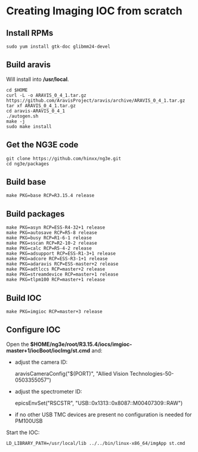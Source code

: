 
# Creating Imaging IOC from scratch

## Install RPMs

	sudo yum install gtk-doc glibmm24-devel


## Build aravis

Will install into __/usr/local__.

	cd $HOME
	curl -L -o ARAVIS_0_4_1.tar.gz https://github.com/AravisProject/aravis/archive/ARAVIS_0_4_1.tar.gz
	tar xf ARAVIS_0_4_1.tar.gz
	cd aravis-ARAVIS_0_4_1
	./autogen.sh
	make -j
	sudo make install

## Get the NG3E code

	git clone https://github.com/hinxx/ng3e.git
	cd ng3e/packages

## Build base

	make PKG=base RCP=R3.15.4 release

## Build packages

	make PKG=asyn RCP=ESS-R4-32+1 release
	make PKG=autosave RCP=R5-8 release
	make PKG=busy RCP=R1-6-1 release
	make PKG=sscan RCP=R2-10-2 release
	make PKG=calc RCP=R5-4-2 release
	make PKG=adsupport RCP=ESS-R1-3+1 release
	make PKG=adcore RCP=ESS-R3-1+1 release
	make PKG=adaravis RCP=ESS-master+2 release
	make PKG=adtlccs RCP=master+2 release
	make PKG=streamdevice RCP=master+1 release
	make PKG=tlpm100 RCP=master+1 release

## Build IOC

	make PKG=imgioc RCP=master+3 release

## Configure IOC

Open the __$HOME/ng3e/root/R3.15.4/iocs/imgioc-master+1/iocBoot/iocImg/st.cmd__ and:

* adjust the camera ID:

	aravisCameraConfig("$(PORT)", "Allied Vision Technologies-50-0503355057")
	
* adjust the spectrometer ID:

	epicsEnvSet("RSCSTR", "USB::0x1313::0x8087::M00407309::RAW")

* if no other USB TMC devices are present no configuration is needed for PM100USB

Start the IOC:

	LD_LIBRARY_PATH=/usr/local/lib ../../bin/linux-x86_64/imgApp st.cmd
